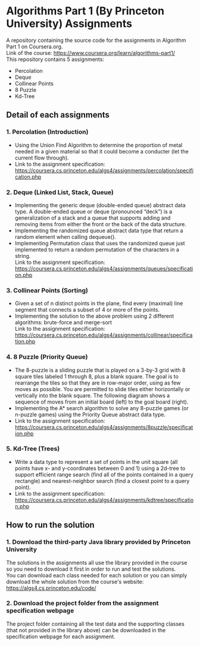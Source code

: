 # Algorithms Part 1 (By Princeton University) Assignments
A repository containing the source code for the assignments in Algorithm Part 1 on Coursera.org.  
Link of the course: https://www.coursera.org/learn/algorithms-part1/  
This repository contains 5 assignments:
  - Percolation
  - Deque
  - Collinear Points
  - 8 Puzzle
  - Kd-Tree
  
 ## Detail of each assignments
 ### 1. Percolation (Introduction)
 - Using the Union Find Algorithm to determine the proportion of metal needed in a given material so that it could become a conducter
 (let the current flow through).
 - Link to the assignment specification: https://coursera.cs.princeton.edu/algs4/assignments/percolation/specification.php 
 ### 2. Deque (Linked List, Stack, Queue)
 - Implementing the generic deque (double-ended queue) abstract data type. A double-ended queue or deque (pronounced “deck”) is a
 generalization of a stack and a queue that supports adding and removing items from either the front or the back of the data structure.
 - Implementing the randomized queue abstract data type that return a random element when calling dequeue().
 - Implementing Permutation class that uses the randomized queue just implemented to return a random permutation of the characters in a string.  
 Link to the assignment specification: https://coursera.cs.princeton.edu/algs4/assignments/queues/specification.php
 ### 3. Collinear Points (Sorting)
 - Given a set of n distinct points in the plane, find every (maximal) line segment that connects a subset of 4 or more of the points.
 - Implementing the solution to the above problem using 2 different algorithms: brute-force and merge-sort  
 Link to the assignment specification: https://coursera.cs.princeton.edu/algs4/assignments/collinear/specification.php
 ### 4. 8 Puzzle (Priority Queue)
 - The 8-puzzle is a sliding puzzle that is played on a 3-by-3 grid with 8 square tiles labeled 1 through 8, plus a blank square. The goal 
 is to rearrange the tiles so that they are in row-major order, using as few moves as possible. You are permitted to slide tiles either 
 horizontally or vertically into the blank square. The following diagram shows a sequence of moves from an initial board (left) to the goal 
 board (right).
 - Implementing the A* search algorithm to solve any 8-puzzle games (or n-puzzle games) using the Priority Queue abstract data type.
 - Link to the assignment specification: https://coursera.cs.princeton.edu/algs4/assignments/8puzzle/specification.php
 ### 5. Kd-Tree (Trees)
 - Write a data type to represent a set of points in the unit square (all points have x- and y-coordinates between 0 and 1) using a 2d-tree 
 to support efficient range search (find all of the points contained in a query rectangle) and nearest-neighbor search (find a closest 
 point to a query point).
 - Link to the assignment specification: https://coursera.cs.princeton.edu/algs4/assignments/kdtree/specification.php
 
 ## How to run the solution
 ### 1. Download the third-party Java library provided by Princeton University
 The solutions in the assignments all use the library provided in the course so you need to download it first in order to run and test 
 the solutions.  
 You can download each class needed for each solution or you can simply download the whole solution from the course's website: 
 https://algs4.cs.princeton.edu/code/  
 ### 2. Download the project folder from the assignment specification webpage
 The project folder containing all the test data and the supporting classes (that not provided in the library above) can be downloaded in the specification webpage for each assignment.

